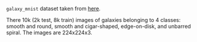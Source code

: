 `galaxy_mnist` dataset taken from [here](https://github.com/mwalmsley/galaxy-datasets/tree/main).

There 10k (2k test, 8k train) images of galaxies belonging to 4 classes: smooth and round, smooth and cigar-shaped, edge-on-disk, and unbarred spiral. The images are 224x224x3.